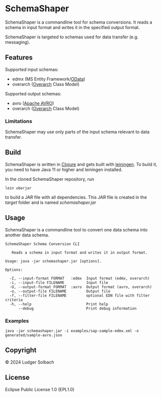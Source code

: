 # SchemaShaper

SchemaShaper is a commandline tool for schema conversions.
It reads a schema in input format and writes it in the specified output format.

SchemaShaper is targeted to schemas used for data transfer (e.g. messaging).

## Features

Supported input schemas:
 * edmx (MS Entity Framework/[OData](https://docs.oasis-open.org/odata/odata/v4.0/os/part3-csdl/odata-v4.0-os-part3-csdl.html))
 * overarch ([Overarch](https://github.com/soulspace-org/overarch) Class Model)

Supported output schemas:
 * avro ([Apache AVRO](https://avro.apache.org/))
 * overarch ([Overarch](https://github.com/soulspace-org/overarch) Class Model)

### Limitations
SchemaShaper may use only parts of the input schema relevant to data transfer.

## Build
SchemaShaper is written in [Clojure](https://clojure.org) and gets built with
[leiningen](https://leiningen.org/). To build it, you need to have Java 11 or higher
and leiningen installed.

In the cloned SchemaShaper repository, run

```
lein uberjar
```

to build a JAR file with all dependencies. This JAR file is created in the *target* folder and is named *schemashaper.jar*

## Usage
SchemaShaper is a commandline tool to convert one data schema into another data schema.

```
SchemaShaper Schema Conversion CLI

   Reads a schema in input format and writes it in output format.

Usage: java -jar schemashaper.jar [options].

Options:

  -I, --input-format FORMAT   :edmx  Input format (edmx, overarch)
  -i, --input-file FILENAME          Input file
  -O, --output-format FORMAT  :avro  Output format (avro, overarch)
  -o, --output-file FILENAME         Output file
  -f, --filter-file FILENAME         optional EDN file with filter criteria
  -h, --help                         Print help
      --debug                        Print debug information
```

### Examples
```
java -jar schemashaper.jar -i examples/sap-sample-edmx.xml -o generated/sample-avro.json
```

## Copyright
© 2024 Ludger Solbach

## License

Eclipse Public License 1.0 (EPL1.0)

